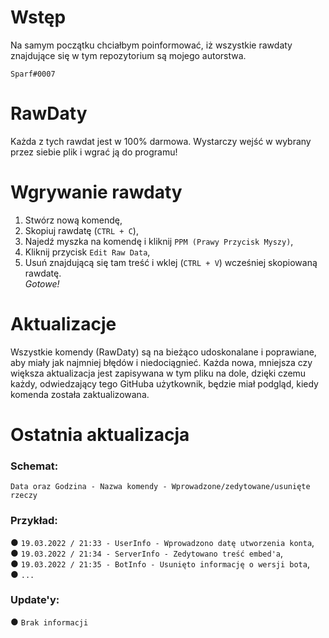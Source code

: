 # Wstęp
Na samym początku chciałbym poinformować, iż wszystkie rawdaty znajdujące się w tym repozytorium są mojego autorstwa.

`Sparf#0007`

# RawDaty
Każda z tych rawdat jest w 100% darmowa. Wystarczy wejść w wybrany przez siebie plik i wgrać ją do programu!

# Wgrywanie rawdaty
1. Stwórz nową komendę,                                                                                                                             
2. Skopiuj rawdatę (`CTRL + C`),                                                                                                    
3. Najedź myszka na komendę i kliknij `PPM (Prawy Przycisk Myszy)`,                                                                               
4. Kliknij przycisk `Edit Raw Data`,                                                                                                          
5. Usuń znajdującą się tam treść i wklej (`CTRL + V`) wcześniej skopiowaną rawdatę.                                                                                  
*Gotowe!*

# Aktualizacje
Wszystkie komendy (RawDaty) są na bieżąco udoskonalane i poprawiane, aby miały jak najmniej błędów i niedociągnieć. Każda nowa, mniejsza czy większa
aktualizacja jest zapisywana w tym pliku na dole, dzięki czemu każdy, odwiedzający tego GitHuba użytkownik, będzie miał podgląd, kiedy komenda została
zaktualizowana.

# Ostatnia aktualizacja
### **Schemat:**
`Data oraz Godzina - Nazwa komendy - Wprowadzone/zedytowane/usunięte rzeczy`
### **Przykład:**
● `19.03.2022 / 21:33 - UserInfo - Wprowadzono datę utworzenia konta`,                                                                                                
● `19.03.2022 / 21:34 - ServerInfo - Zedytowano treść embed'a`,                                                                                                       
● `19.03.2022 / 21:35 - BotInfo - Usunięto informację o wersji bota`,                                                                                           
● `...`

### Update'y:
● `Brak informacji`
